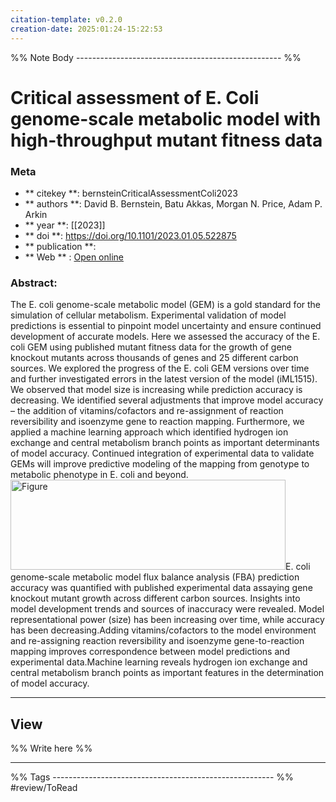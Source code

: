 ```yaml
---
citation-template: v0.2.0
creation-date: 2025:01:24-15:22:53
---
```


%% Note Body --------------------------------------------------- %%
# Critical assessment of E. Coli genome-scale metabolic model with high-throughput mutant fitness data

### Meta
- ** citekey **: bernsteinCriticalAssessmentColi2023
- ** authors **: David B. Bernstein, Batu Akkas, Morgan N. Price, Adam P. Arkin
- ** year **: [[2023]]
- ** doi **: https://doi.org/10.1101/2023.01.05.522875
- ** publication **: 
- ** Web ** : [Open online](https://www.biorxiv.org/content/10.1101/2023.01.05.522875v1)


### Abstract:
The E. coli genome-scale metabolic model (GEM) is a gold standard for the simulation of cellular metabolism. Experimental validation of model predictions is essential to pinpoint model uncertainty and ensure continued development of accurate models. Here we assessed the accuracy of the E. coli GEM using published mutant fitness data for the growth of gene knockout mutants across thousands of genes and 25 different carbon sources. We explored the progress of the E. coli GEM versions over time and further investigated errors in the latest version of the model (iML1515). We observed that model size is increasing while prediction accuracy is decreasing. We identified several adjustments that improve model accuracy – the addition of vitamins/cofactors and re-assignment of reaction reversibility and isoenzyme gene to reaction mapping. Furthermore, we applied a machine learning approach which identified hydrogen ion exchange and central metabolism branch points as important determinants of model accuracy. Continued integration of experimental data to validate GEMs will improve predictive modeling of the mapping from genotype to metabolic phenotype in E. coli and beyond. <img class="highwire-fragment fragment-image" alt="Figure" src="https://www.biorxiv.org/content/biorxiv/early/2023/01/05/2023.01.05.522875/F1.medium.gif" width="440" height="144"/>E. coli genome-scale metabolic model flux balance analysis (FBA) prediction accuracy was quantified with published experimental data assaying gene knockout mutant growth across different carbon sources. Insights into model development trends and sources of inaccuracy were revealed. Model representational power (size) has been increasing over time, while accuracy has been decreasing.Adding vitamins/cofactors to the model environment and re-assigning reaction reversibility and isoenzyme gene-to-reaction mapping improves correspondence between model predictions and experimental data.Machine learning reveals hydrogen ion exchange and central metabolism branch points as important features in the determination of model accuracy.

___

## View

%% Write here %%





___
%% Tags  ------------------------------------------------------- %%
#review/ToRead
